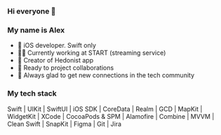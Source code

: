 ### Hi everyone 👋
### My name is Alex
- 🍎 iOS developer. Swift only
- 🧑‍💻 Currently working at START (streaming service)
- 📲 Creator of Hedonist app
- 🤝 Ready to project collaborations
- 🎉 Always glad to get new connections in the tech community

### My tech stack
Swift | UIKit | SwiftUI | iOS SDK | CoreData | Realm | GCD | MapKit | WidgetKit | XCode | CocoaPods & SPM | Alamofire | Combine | MVVM | Clean Swift | SnapKit | Figma | Git | Jira
